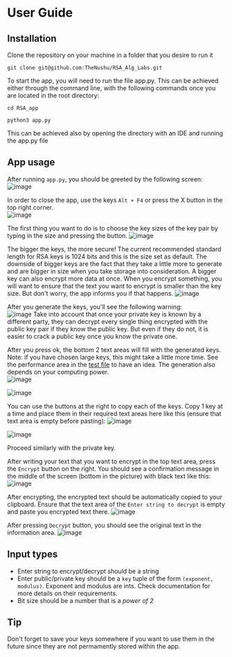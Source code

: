 # User Guide

## Installation

Clone the repository on your machine in a folder that you desire to run it
```
git clone git@github.com:TheNushu/RSA_Alg_Labs.git
```
To start the app, you will need to run the file app.py. This can be achieved either through the command line, with the following commands once you are located in the root directory:

```
cd RSA_app
```
```
python3 app.py
```
This can be achieved also by opening the directory with an IDE and running the app.py file
## App usage
After running `app.py`, you should be greeted by the following screen:
![image](https://github.com/TheNushu/RSA_Alg_Labs/assets/131345754/c3578690-84bb-482d-a069-681a46789ded)

In order to close the app, use the keys `Alt + F4` or press the X button in the top right corner.\
![image](https://github.com/TheNushu/RSA_Alg_Labs/assets/131345754/9befa350-ba27-45ca-b87b-c641108df2d8)

The first thing you want to do is to choose the key sizes of the key pair by typing in the size and pressing the button.
![image](https://github.com/TheNushu/RSA_Alg_Labs/assets/131345754/1e0b0737-0e59-4186-8632-24baa60ef1f0)

The bigger the keys, the more secure! The current recommended standard length for RSA keys is 1024 bits and this is the size set as default. The downside of bigger keys are the fact that they take a little more to generate and are bigger in size when you take storage into consideration. A bigger key can also encrypt more data at once. When you encrypt something, you will want to ensure that the text you want to encrypt is smaller than the key size. But don't worry, the app informs you if that happens.
![image](https://github.com/TheNushu/RSA_Alg_Labs/assets/131345754/bc6dc743-f1fc-4c48-8b7b-b1509fadc0bc)

After you generate the keys, you'll see the following warning:\
![image](https://github.com/TheNushu/RSA_Alg_Labs/assets/131345754/e0ac437d-c599-4185-a1be-145c7d0f8de2) 
Take into account that once your private key is known by a different party, they can decrypt every single thing encrypted with the public key pair if they know the public key. But even if they do not, it is easier to crack a public key once you know the private one.

After you press ok, the bottom 2 text areas will fill with the generated keys. Note: if you have chosen large keys, this might take a little more time. See the performance area in the [test file](https://github.com/TheNushu/RSA_Alg_Labs/blob/main/Documentation/Testing.md) to have an idea. The generation also depends on your computing power.\
![image](https://github.com/TheNushu/RSA_Alg_Labs/assets/131345754/5aeb1678-0a70-4de9-812a-d4596d2f9887)

![image](https://github.com/TheNushu/RSA_Alg_Labs/assets/131345754/cc11eec9-24f4-4428-b86c-d7fcaf31ec12) 


You can use the buttons at the right to copy each of the keys. Copy 1 key at a time and place them in their required text areas here like this (ensure that text area is empty before pasting):
![image](https://github.com/TheNushu/RSA_Alg_Labs/assets/131345754/5f4633b1-0466-4983-a963-977a39eeb005)

![image](https://github.com/TheNushu/RSA_Alg_Labs/assets/131345754/cc578716-c613-4c9f-9c77-72602275351b)

Proceed similarly with the private key.

After writing your text that you want to encrypt in the top text area, press the `Encrypt` button on the right. You should see a confirmation message in the middle of the screen (bottom in the picture) with black text like this:
![image](https://github.com/TheNushu/RSA_Alg_Labs/assets/131345754/bce89112-d2b5-42ba-a402-66ed546c3e4a)

After encrypting, the encrypted text should be automatically copied to your clipboard. Ensure that the text area of the `Enter string to decrypt` is empty and paste you encrypted text there.
![image](https://github.com/TheNushu/RSA_Alg_Labs/assets/131345754/8c24af00-c1ed-472d-a492-ac7d0a2016b5)

After pressing `Decrypt` button, you should see the original text in the information area.
![image](https://github.com/TheNushu/RSA_Alg_Labs/assets/131345754/eafc6a7c-2063-4ba7-9fe1-8f313c3bc75e)

## Input types

* Enter string to encrypt/decrypt should be a string
* Enter public/private key should be a `key` tuple of the form `(exponent, modulus)`. Exponent and modulus are ints. Check documentation for more details on their requirements.
* Bit size should be a number that is a *power of 2*

## Tip

Don't forget to save your keys somewhere if you want to use them in the future since they are not permamently stored within the app.

